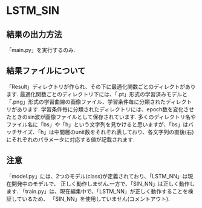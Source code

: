 # LSTM_SIN  
## 結果の出力方法
「main.py」を実行するのみ.  
## 結果ファイルについて
「Result」ディレクトリが作られ、その下に最適化関数ごとのディレクトがあります.
最適化関数ごとのディレクトリ下には、「.pt」形式の学習済みモデルと「.png」形式の学習曲線の画像ファイル、学習条件毎に分類されたディレクトリがあります.
学習条件毎に分類されたディレクトリには、epoch数を変化させたときのsin波が画像ファイルとして保存されています.
多くのディレクトリ名やファイル名に「bs」や「h」という文字列を見かけると思いますが、「bs」はバッチサイズ、「h」は中間層のunit数をそれぞれ表しており、各文字列の直後(右)にそれぞれのパラメータに対応する値が記載されます.  
## 注意
「model.py」には、2つのモデル(class)が定義されており、「LSTM_NN」は現在開発中のモデルで、
正しく動作しません.一方で、「SIN_NN」は正しく動作します.
「train.py」は、現在編集中で、「LSTM_NN」が正しく動作することを検証しているため、
「SIN_NN」を使用していません(コメントアウト).
